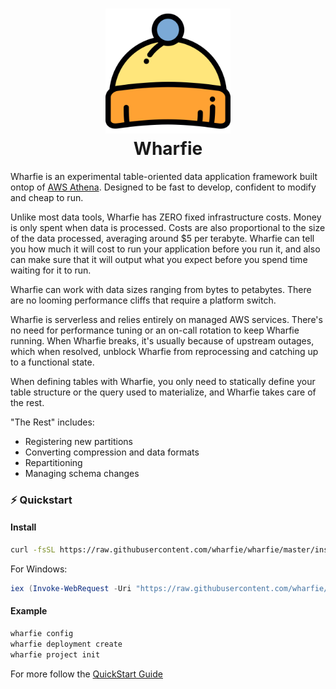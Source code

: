 <h1 align="center">
  <img src="../images/beanie.png?as=webp" alt="Wharfie Beanie Logo" width="200">
  <br>
  Wharfie
</h1>

Wharfie is an experimental table-oriented data application framework built ontop of [AWS Athena](https://aws.amazon.com/athena/). Designed to be fast to develop, confident to modify and cheap to run.

Unlike most data tools, Wharfie has ZERO fixed infrastructure costs. Money is only spent when data is processed. Costs are also proportional to the size of the data processed, averaging around $5 per terabyte. Wharfie can tell you how much it will cost to run your application before you run it, and also can make sure that it will output what you expect before you spend time waiting for it to run.

Wharfie can work with data sizes ranging from bytes to petabytes. There are no looming performance cliffs that require a platform switch.

Wharfie is serverless and relies entirely on managed AWS services. There's no need for performance tuning or an on-call rotation to keep Wharfie running. When Wharfie breaks, it's usually because of upstream outages, which when resolved, unblock Wharfie from reprocessing and catching up to a functional state.

When defining tables with Wharfie, you only need to statically define your table structure or the query used to materialize, and Wharfie takes care of the rest.

"The Rest" includes:

- Registering new partitions
- Converting compression and data formats
- Repartitioning
- Managing schema changes

### ⚡️ Quickstart

#### Install

```bash
curl -fsSL https://raw.githubusercontent.com/wharfie/wharfie/master/install.sh | bash
```

For Windows:

```ps1
iex (Invoke-WebRequest -Uri "https://raw.githubusercontent.com/wharfie/wharfie/master/install.ps1" -UseBasicParsing).Content
```

#### Example

```bash
wharfie config
wharfie deployment create
wharfie project init
```

For more follow the [QuickStart Guide](./quickstart)
